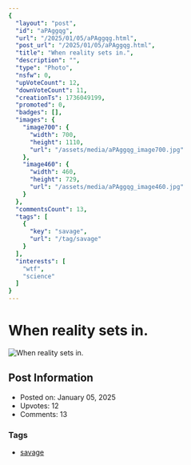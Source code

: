 ```yaml
---
{
  "layout": "post",
  "id": "aPAggqg",
  "url": "/2025/01/05/aPAggqg.html",
  "post_url": "/2025/01/05/aPAggqg.html",
  "title": "When reality sets in.",
  "description": "",
  "type": "Photo",
  "nsfw": 0,
  "upVoteCount": 12,
  "downVoteCount": 11,
  "creationTs": 1736049199,
  "promoted": 0,
  "badges": [],
  "images": {
    "image700": {
      "width": 700,
      "height": 1110,
      "url": "/assets/media/aPAggqg_image700.jpg"
    },
    "image460": {
      "width": 460,
      "height": 729,
      "url": "/assets/media/aPAggqg_image460.jpg"
    }
  },
  "commentsCount": 13,
  "tags": [
    {
      "key": "savage",
      "url": "/tag/savage"
    }
  ],
  "interests": [
    "wtf",
    "science"
  ]
}
---
```


# When reality sets in.

![When reality sets in.](/assets/media/aPAggqg_image700.jpg)

## Post Information

- Posted on: January 05, 2025
- Upvotes: 12
- Comments: 13

### Tags

- [savage](/tag/savage)
